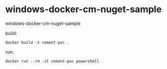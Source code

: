 # windows-docker-cm-nuget-sample
windows-docker-cm-nuget-sample


build:
```
docker build -t cement-poc .
```

run:
```
docker run --rm -it cement-poc powershell
```